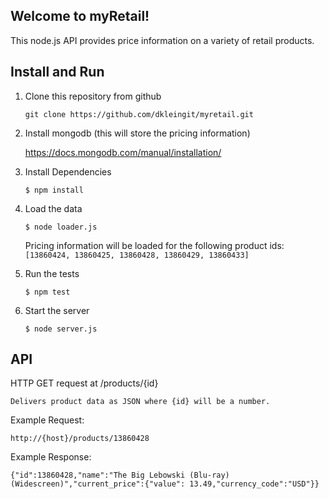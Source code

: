 ## Welcome to myRetail!

This node.js API provides price information on a variety of retail products.

## Install and Run

1. Clone this repository from github

    ```git clone https://github.com/dkleingit/myretail.git```

2. Install mongodb (this will store the pricing information)

    https://docs.mongodb.com/manual/installation/

3. Install Dependencies

    ```$ npm install```
    
4. Load the data

    ```$ node loader.js```
    
    Pricing information will be loaded for the following product ids:
    ```[13860424, 13860425, 13860428, 13860429, 13860433]```
    
5. Run the tests

    ```$ npm test```
    
6. Start the server

    ```$ node server.js```
    

## API

HTTP GET request at /products/{id}
    
    Delivers product data as JSON where {id} will be a number.
    
Example Request:

    http://{host}/products/13860428

Example Response:

    {"id":13860428,"name":"The Big Lebowski (Blu-ray) (Widescreen)","current_price":{"value": 13.49,"currency_code":"USD"}}

